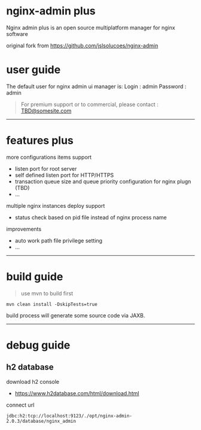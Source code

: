 # nginx-admin plus

Nginx admin plus is an open source multiplatform manager for nginx software

original fork from https://github.com/jslsolucoes/nginx-admin

# user guide

The default user for nginx admin ui manager is:
Login :    admin
Password : admin

> For premium support or to commercial, please contact : TBD@somesite.com

---

# features plus

more configurations items support
- listen port for root server
- self defined listen port for HTTP/HTTPS
- transaction queue size and queue priority configuration for nginx plugn (TBD)
- ...

multiple nginx instances deploy support
- status check based on pid file instead of nginx process name

improvements
- auto work path file privilege setting
- ...

---

# build guide

> use mvn to build first

```
mvn clean install -DskipTests=true
```

build process will generate some source code via JAXB.

---

# debug guide

## h2 database

download h2 console
- https://www.h2database.com/html/download.html

connect url
```
jdbc:h2:tcp://localhost:9123/./opt/nginx-admin-2.0.3/database/nginx_admin
```
